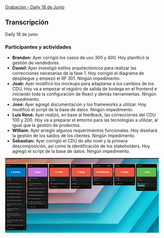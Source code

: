 [Grabación - Daily 18 de Junio](https://drive.google.com/file/d/1Y5vc-NZ8K2lKj9EHYq7FBYWa5yKNQhGn/view?usp=sharing)

## Transcripción
Daily 18 de junio

### Participantes y actividades

- **Brandon:** Ayer corrigió los casos de uso 300 y 400. Hoy planificó la gestión de vendedores.
- **Daniel:** Ayer investigó estilos arquitectónicos para realizar las correcciones necesarias de la fase 1. Hoy corrigió el diagrama de despliegue y empezó el RF 301. Ningún impedimento.
- **Joab:** Ayer modificó los mockups para adaptarse a los cambios de los CDU. Hoy va a empezar el registro de salida de bodega en el frontend e iniciando toda la configuración de React y demás herramientas. Ningún impedimento.
- **Jose:** Ayer agregó documentación y los frameworks a utilizar. Hoy modificó el script de la base de datos. Ningún impedimento.
- **Luis René:** Ayer realizó, en base al feedback, las correcciones del CDU 100 y 200. Hoy va a preparar el entorno para las tecnologías a utilizar, al igual que la gestión de productos.
- **William:** Ayer arregló algunos requerimientos funcionales. Hoy diseñará la gestión de los saldos de los clientes. Ningún impedimento.
- **Sebastian:** Ayer corrigió el CDU de alto nivel y la primera descomposición, así como la identificación de los stakeholders. Hoy agregó el script de la base de datos. Ningún impedimento.

![alt text](image-1.png)